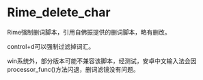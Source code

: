 # Rime_delete_char

Rime强制删词脚本，引用自佛振提供的删词脚本，略有删改。

control+d可以强制过滤掉词汇。

win系统外，部分版本可能不兼容该脚本，经测试，安卓中文输入法会因processor_func()方法闪退，删词滤镜没有问题。
